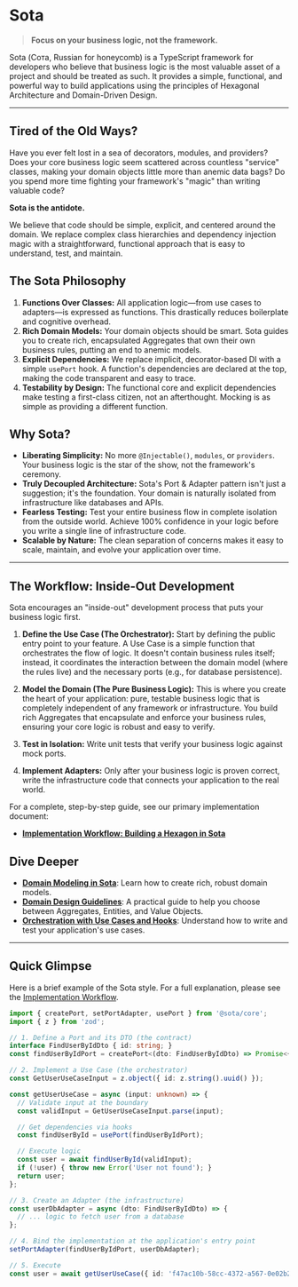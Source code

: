 # Sota

> **Focus on your business logic, not the framework.**

Sota (Сота, Russian for honeycomb) is a TypeScript framework for developers who believe that business logic is the most valuable asset of a project and should be treated as such. It provides a simple, functional, and powerful way to build applications using the principles of Hexagonal Architecture and Domain-Driven Design.

---

## Tired of the Old Ways?

Have you ever felt lost in a sea of decorators, modules, and providers? Does your core business logic seem scattered across countless "service" classes, making your domain objects little more than anemic data bags? Do you spend more time fighting your framework's "magic" than writing valuable code?

**Sota is the antidote.**

We believe that code should be simple, explicit, and centered around the domain. We replace complex class hierarchies and dependency injection magic with a straightforward, functional approach that is easy to understand, test, and maintain.

## The Sota Philosophy

1.  **Functions Over Classes:** All application logic—from use cases to adapters—is expressed as functions. This drastically reduces boilerplate and cognitive overhead.
2.  **Rich Domain Models:** Your domain objects should be smart. Sota guides you to create rich, encapsulated Aggregates that own their own business rules, putting an end to anemic models.
3.  **Explicit Dependencies:** We replace implicit, decorator-based DI with a simple `usePort` hook. A function's dependencies are declared at the top, making the code transparent and easy to trace.
4.  **Testability by Design:** The functional core and explicit dependencies make testing a first-class citizen, not an afterthought. Mocking is as simple as providing a different function.

## Why Sota?

-   **Liberating Simplicity:** No more `@Injectable()`, `modules`, or `providers`. Your business logic is the star of the show, not the framework's ceremony.
-   **Truly Decoupled Architecture:** Sota's Port & Adapter pattern isn't just a suggestion; it's the foundation. Your domain is naturally isolated from infrastructure like databases and APIs.
-   **Fearless Testing:** Test your entire business flow in complete isolation from the outside world. Achieve 100% confidence in your logic before you write a single line of infrastructure code.
-   **Scalable by Nature:** The clean separation of concerns makes it easy to scale, maintain, and evolve your application over time.

---

## The Workflow: Inside-Out Development

Sota encourages an "inside-out" development process that puts your business logic first.

1.  **Define the Use Case (The Orchestrator):** Start by defining the public entry point to your feature. A Use Case is a simple function that orchestrates the flow of logic. It doesn't contain business rules itself; instead, it coordinates the interaction between the domain model (where the rules live) and the necessary ports (e.g., for database persistence).

2.  **Model the Domain (The Pure Business Logic):** This is where you create the heart of your application: pure, testable business logic that is completely independent of any framework or infrastructure. You build rich Aggregates that encapsulate and enforce your business rules, ensuring your core logic is robust and easy to verify.

3.  **Test in Isolation:** Write unit tests that verify your business logic against mock ports.

4.  **Implement Adapters:** Only after your business logic is proven correct, write the infrastructure code that connects your application to the real world.

For a complete, step-by-step guide, see our primary implementation document:
-   **[Implementation Workflow: Building a Hexagon in Sota](./docs/implementation-workflow.md)**

## Dive Deeper

-   **[Domain Modeling in Sota](./docs/docs/domain-modeling.md)**: Learn how to create rich, robust domain models.
-   **[Domain Design Guidelines](./docs/domain-design-guidelines.md)**: A practical guide to help you choose between Aggregates, Entities, and Value Objects.
-   **[Orchestration with Use Cases and Hooks](./docs/use-cases.md)**: Understand how to write and test your application's use cases.

---

## Quick Glimpse

Here is a brief example of the Sota style. For a full explanation, please see the [Implementation Workflow](./docs/implementation-workflow.md).

```typescript
import { createPort, setPortAdapter, usePort } from '@sota/core';
import { z } from 'zod';

// 1. Define a Port and its DTO (the contract)
interface FindUserByIdDto { id: string; }
const findUserByIdPort = createPort<(dto: FindUserByIdDto) => Promise<{ id: string; name: string } | null>>();

// 2. Implement a Use Case (the orchestrator)
const GetUserUseCaseInput = z.object({ id: z.string().uuid() });

const getUserUseCase = async (input: unknown) => {
  // Validate input at the boundary
  const validInput = GetUserUseCaseInput.parse(input);

  // Get dependencies via hooks
  const findUserById = usePort(findUserByIdPort);

  // Execute logic
  const user = await findUserById(validInput);
  if (!user) { throw new Error('User not found'); }
  return user;
};

// 3. Create an Adapter (the infrastructure)
const userDbAdapter = async (dto: FindUserByIdDto) => {
  // ... logic to fetch user from a database
};

// 4. Bind the implementation at the application's entry point
setPortAdapter(findUserByIdPort, userDbAdapter);

// 5. Execute
const user = await getUserUseCase({ id: 'f47ac10b-58cc-4372-a567-0e02b2c3d479' });
```
